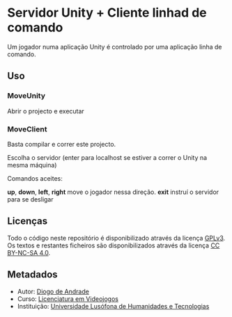 # Servidor Unity + Cliente linhad de comando

Um jogador numa aplicação Unity é controlado por uma aplicação linha de comando.

## Uso

### MoveUnity

Abrir o projecto e executar

### MoveClient

Basta compilar e correr este projecto.

Escolha o servidor (enter para localhost se estiver a correr o Unity na mesma máquina)

Comandos aceites:

**up**, **down**, **left**, **right** move o jogador nessa direção.
**exit** instruí o servidor para se desligar

## Licenças

Todo o código neste repositório é disponibilizado através da licença [GPLv3].
Os textos e restantes ficheiros são disponibilizados através da licença
[CC BY-NC-SA 4.0].

## Metadados

* Autor: [Diogo de Andrade]
* Curso:  [Licenciatura em Videojogos][licvideo]
* Instituição: [Universidade Lusófona de Humanidades e Tecnologias][ULHT]

[GPLv3]:https://www.gnu.org/licenses/gpl-3.0.en.html
[CC BY-NC-SA 4.0]:https://creativecommons.org/licenses/by-nc-sa/4.0/
[licvideo]:https://www.ulusofona.pt/licenciatura/videojogos
[Diogo de Andrade]:https://github.com/DiogoDeAndrade
[ULHT]:https://www.ulusofona.pt/
